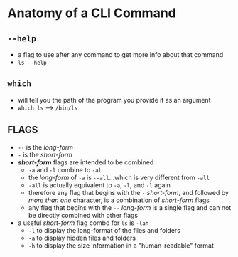 # Anatomy of a CLI Command

## `--help`

- a flag to use after any command to get more info about that command
- `ls --help`

## `which`

- will tell you the path of the program you provide it as an argument
- `which ls` --> `/bin/ls`

## FLAGS

- `--` is the _long-form_
- `-` is the _short-form_
- **_short-form_** flags are intended to be combined
  - `-a` and `-l` combine to `-al`
  - the _long-form_ of `-a` is `--all`...which is very different from `-all`
  - `-all` is actually equivalent to `-a`, `-l`, and `-l` again
  - therefore any flag that begins with the `-` _short-form_, and followed by _more than one_ character, is a combination of _short-form_ flags
  - any flag that begins with the `--` _long-form_ is a single flag and can not be directly combined with other flags
- a useful _short-form_ flag combo for `ls` is `-lah`
  - `-l` to display the long-format of the files and folders
  - `-a` to display hidden files and folders
  - `-h` to display the size information in a "human-readable" format
